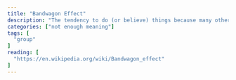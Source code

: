 ```yaml
---
title: "Bandwagon Effect"
description: "The tendency to do (or believe) things because many other people do (or believe) the same. Related to groupthink and herd behavior."
categories: ["not enough meaning"]
tags: [
  "group"
]
reading: [
  "https://en.wikipedia.org/wiki/Bandwagon_effect"
]
---
```


